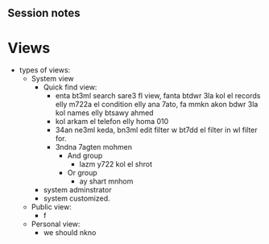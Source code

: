 ## Session notes

# Views
* types of views:
  * System view
    * Quick find view:
      * enta bt3ml search sare3 fl view, fanta btdwr 3la kol el records elly m722a el condition elly ana 7ato, fa mmkn akon bdwr 3la kol names elly btsawy ahmed
      * kol arkam el telefon elly homa 010
      * 34an ne3ml keda, bn3ml edit filter w bt7dd el filter in wl filter for. 
      * 3ndna 7agten mohmen
        * And group
          * lazm y722 kol el shrot
        * Or group 
          * ay shart mnhom
    * system adminstrator
    * system customized. 
  * Public view:
    * f
  * Personal view:
    * we should nkno